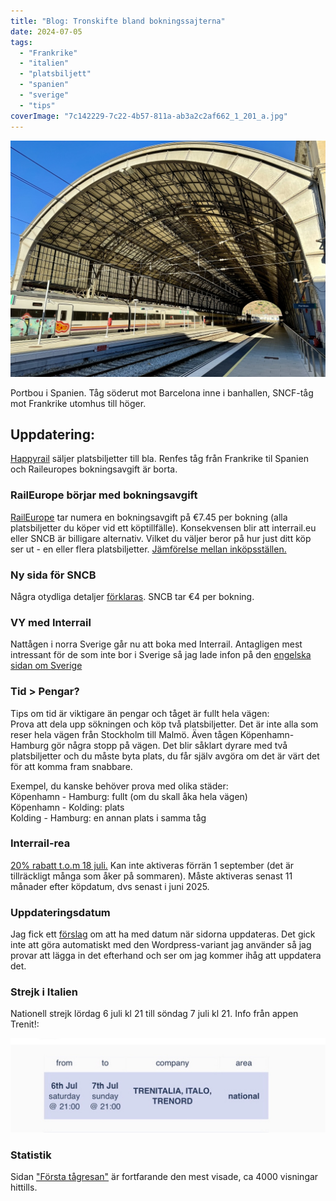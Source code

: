 ```yaml
---
title: "Blog: Tronskifte bland bokningssajterna"
date: 2024-07-05
tags: 
  - "Frankrike"
  - "italien"
  - "platsbiljett"
  - "spanien"
  - "sverige"
  - "tips"
coverImage: "7c142229-7c22-4b57-811a-ab3a2c2af662_1_201_a.jpg"
---
```


 

![](images/tronskifte-bland-bokningssajterna_1.jpg?w=1024)

<figcaption>

Portbou i Spanien. Tåg söderut mot Barcelona inne i banhallen, SNCF-tåg mot Frankrike utomhus till höger.

</figcaption>

 

## Uppdatering:

[Happyrail](https://www.trainfo.eu/happyrail/) säljer platsbiljetter till bla. Renfes tåg från Frankrike til Spanien och Raileuropes bokningsavgift är borta.

### RailEurope börjar med bokningsavgift

[RailEurope](https://www.trainfo.eu/raileurope/) tar numera en bokningsavgift på €7.45 per bokning (alla platsbiljetter du köper vid ett köptillfälle). Konsekvensen blir att interrail.eu eller SNCB är billigare alternativ. Vilket du väljer beror på hur just ditt köp ser ut - en eller flera platsbiljetter. [Jämförelse mellan inköpsställen.](https://www.trainfo.eu/allman-info/#buy-here)

### Ny sida för SNCB

Några otydliga detaljer [förklaras](https://www.trainfo.eu/sncb-platsbiljettkop/). SNCB tar €4 per bokning.

### VY med Interrail

Nattågen i norra Sverige går nu att boka med Interrail. Antagligen mest intressant för de som inte bor i Sverige så jag lade infon på den [engelska sidan om Sverige](https://www.trainfo.eu/interrail-in-sweden/)

### Tid > Pengar?

Tips om tid är viktigare än pengar och tåget är fullt hela vägen:  
Prova att dela upp sökningen och köp två platsbiljetter. Det är inte alla som reser hela vägen från Stockholm till Malmö. Även tågen Köpenhamn-Hamburg gör några stopp på vägen. Det blir såklart dyrare med två platsbiljetter och du måste byta plats, du får själv avgöra om det är värt det för att komma fram snabbare.

Exempel, du kanske behöver prova med olika städer:  
Köpenhamn - Hamburg: fullt (om du skall åka hela vägen)  
Köpenhamn - Kolding: plats  
Kolding - Hamburg: en annan plats i samma tåg

### Interrail-rea

[20% rabatt t.o.m 18 juli.](https://www.eurail.com/en/ni/discover-offseason-europe) Kan inte aktiveras förrän 1 september (det är tillräckligt många som åker på sommaren). Måste aktiveras senast 11 månader efter köpdatum, dvs senast i juni 2025.

### Uppdateringsdatum

Jag fick ett [förslag](https://www.trainfo.eu/om-sajten/) om att ha med datum när sidorna uppdateras. Det gick inte att göra automatiskt med den Wordpress-variant jag använder så jag provar att lägga in det efterhand och ser om jag kommer ihåg att uppdatera det.

### Strejk i Italien

Nationell strejk lördag 6 juli kl 21 till söndag 7 juli kl 21. Info från appen Trenit!:

![](images/tronskifte-bland-bokningssajterna_2.jpeg?w=1024)

### Statistik

Sidan ["Första tågresan"](https://www.trainfo.eu/forsta-resan/) är fortfarande den mest visade, ca 4000 visningar hittills.

